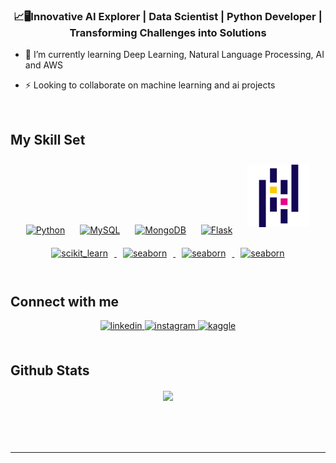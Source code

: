 ### <div align="center">📈🖥️Innovative AI Explorer | Data Scientist | Python Developer | Transforming Challenges into Solutions</div>  

  
- 🌱 I’m currently learning Deep Learning, Natural Language Processing, AI and AWS  
  

- ⚡ Looking to collaborate on machine learning and ai projects  
  

<br/>  


## My Skill Set  

<div align="center">  
<a href="https://www.python.org/" target="_blank"><img style="margin: 10px" src="https://profilinator.rishav.dev/skills-assets/python-original.svg" alt="Python" height="100" /></a>  
<a href="https://www.mysql.com/" target="_blank"><img style="margin: 10px" src="https://profilinator.rishav.dev/skills-assets/mysql-original-wordmark.svg" alt="MySQL" height="100" /></a>  
<a href="https://www.mongodb.com/" target="_blank"><img style="margin: 10px" src="https://profilinator.rishav.dev/skills-assets/mongodb-original-wordmark.svg" alt="MongoDB" height="100" /></a>  
<a href="https://flask.palletsprojects.com/" target="_blank"><img style="margin: 10px" src="https://profilinator.rishav.dev/skills-assets/flask.png" alt="Flask" height="100" /></a>  
<a href="https://pandas.pydata.org/" target="_blank"> <img style="margin: 10px" src="https://raw.githubusercontent.com/devicons/devicon/2ae2a900d2f041da66e950e4d48052658d850630/icons/pandas/pandas-original.svg" alt="pandas" height="100"/> </a>
<a href="https://scikit-learn.org/" target="_blank"> <img style="margin: 10px"  src="https://upload.wikimedia.org/wikipedia/commons/0/05/Scikit_learn_logo_small.svg" alt="scikit_learn"  height="100"/>
<a href="https://seaborn.pydata.org/" target="_blank" > <img style="margin: 10px"  src="https://seaborn.pydata.org/_images/logo-mark-lightbg.svg" alt="seaborn" height="100"/> </a>
<a href="https://numpy.org/" target="_blank" > <img style="margin: 10px"  src="https://numpy.org/images/logo.svg" alt="seaborn" height="100"/> </a>
<a href="https://streamlit.io/" target="_blank" > <img style="margin: 10px"  src="https://docs.streamlit.io/logo.svg" alt="seaborn" height="70"/> </a>
</div>
 

<br/>  


## Connect with me  
<div align="center">
<a href="https://linkedin.com/in/jayantverma28" target="_blank">
<img src=https://img.shields.io/badge/linkedin-%231E77B5.svg?&style=for-the-badge&logo=linkedin&logoColor=white alt=linkedin style="margin-bottom: 5px;" />
</a>
<a href="https://www.instagram.com/_._.kanhaiya/" target="_blank">
<img src=https://img.shields.io/badge/instagram-%23000000.svg?&style=for-the-badge&logo=instagram&logoColor=white alt=instagram style="margin-bottom: 5px;" />
</a>
<a href="https://twitter.com/__kanhaiya__" target="_blank">
<img src=https://img.shields.io/badge/twitter-%2344BAE8.svg?&style=for-the-badge&logo=kaggle&logoColor=white alt=kaggle style="margin-bottom: 5px;" />
</a>  
</div>  
  

<br/>  


## Github Stats  
<div align="center"><img src="https://github-readme-stats.vercel.app/api?username=jayantverma2809&show_icons=true&count_private=true&hide_border=true" align="center"  /></div>  

<br/>  

  

<br/>  

  

<br/>  


<br />

----


<!---
jayantverma2809/jayantverma2809 is a ✨ special ✨ repository because its `README.md` (this file) appears on your GitHub profile.
You can click the Preview link to take a look at your changes.
--->
